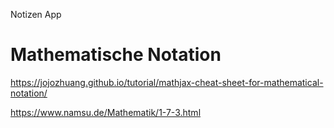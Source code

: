 Notizen App
# Mathematische Notation
https://jojozhuang.github.io/tutorial/mathjax-cheat-sheet-for-mathematical-notation/

https://www.namsu.de/Mathematik/1-7-3.html


